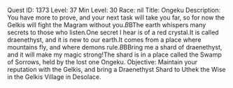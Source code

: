 Quest ID: 1373
Level: 37
Min Level: 30
Race: nil
Title: Ongeku
Description: You have more to prove, and your next task will take you far, so for now the Gelkis will fight the Magram without you.$B$BThe earth whispers many secrets to those who listen.One secret I hear is of a red crystal.It is called draenethyst, and it is new to our earth.It comes from a place where mountains fly, and where demons rule.$B$BBring me a shard of draenethyst, and it will make my magic strong!The shard is in a place called the Swamp of Sorrows, held by the lost one Ongeku.
Objective: Maintain your reputation with the Gelkis, and bring a Draenethyst Shard to Uthek the Wise in the Gelkis Village in Desolace.
